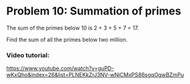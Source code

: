 # Problem 10: Summation of primes

The sum of the primes below 10 is 2 + 3 + 5 + 7 = 17.

Find the sum of all the primes below two million.

### Video tutorial: 
https://www.youtube.com/watch?v=guPD-wKxQho&index=26&list=PLNEKkZrJ3NV-wNjCMxPS86sgqOgwBZmPu